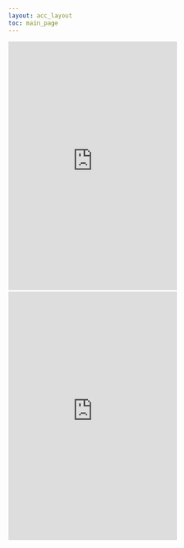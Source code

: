 ```yaml
---
layout: acc_layout
toc: main_page
---
```


<iframe src="https://www.facebook.com/plugins/page.php?href=https%3A%2F%2Fwww.facebook.com%2Fpolitechnika%2F&tabs=timeline&width=340&height=500&small_header=true&adapt_container_width=false&hide_cover=true&show_facepile=false&appId" width="340" height="500" style="border:none;overflow:hidden" scrolling="no" frameborder="0" allowTransparency="true"></iframe>
&ensp;&ensp;&ensp;&ensp;
<iframe src="https://www.facebook.com/plugins/page.php?href=https%3A%2F%2Fwww.facebook.com%2Fwppt.pwr%2F&tabs=timeline&width=340&height=500&small_header=true&adapt_container_width=false&hide_cover=true&show_facepile=false&appId" width="340" height="500" style="border:none;overflow:hidden" scrolling="no" frameborder="0" allowTransparency="true"></iframe>

